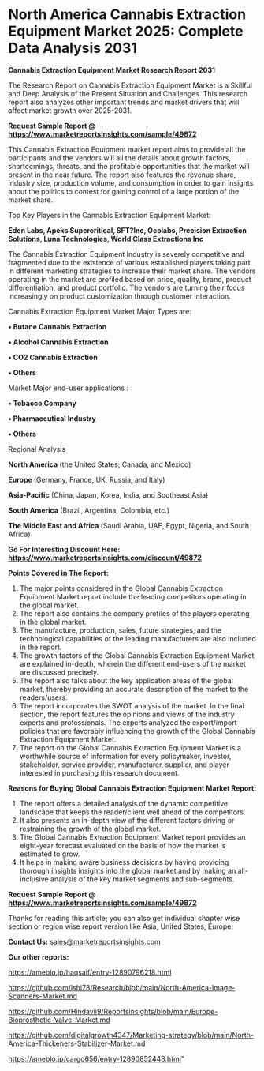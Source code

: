# North America Cannabis Extraction Equipment Market 2025: Complete Data Analysis 2031

<strong>Cannabis Extraction Equipment Market Research Report 2031</strong>

The Research Report on Cannabis Extraction Equipment Market is a Skillful and Deep Analysis of the Present Situation and Challenges. This research report also analyzes other important trends and market drivers that will affect market growth over 2025-2031.

<strong>Request Sample Report @ <a href=https://www.marketreportsinsights.com/sample/49872>https://www.marketreportsinsights.com/sample/49872</a></strong>

This Cannabis Extraction Equipment market report aims to provide all the participants and the vendors will all the details about growth factors, shortcomings, threats, and the profitable opportunities that the market will present in the near future. The report also features the revenue share, industry size, production volume, and consumption in order to gain insights about the politics to contest for gaining control of a large portion of the market share.

Top Key Players in the Cannabis Extraction Equipment Market:

<strong>Eden Labs, Apeks Supercritical, SFT?Inc, Ocolabs, Precision Extraction Solutions, Luna Technologies, World Class Extractions Inc</strong>

The Cannabis Extraction Equipment Industry is severely competitive and fragmented due to the existence of various established players taking part in different marketing strategies to increase their market share. The vendors operating in the market are profiled based on price, quality, brand, product differentiation, and product portfolio. The vendors are turning their focus increasingly on product customization through customer interaction.

Cannabis Extraction Equipment Market Major Types are:

<strong>•  Butane Cannabis Extraction

•  Alcohol Cannabis Extraction

•  CO2 Cannabis Extraction

•  Others</strong>

Market Major end-user applications :

<strong>•  Tobacco Company

•  Pharmaceutical Industry

•  Others</strong>

Regional Analysis

</u><strong><b>North America</b></strong> (the United States, Canada, and Mexico)

<strong><b>Europe </b></strong>(Germany, France, UK, Russia, and Italy)

<strong><b>Asia-Pacific</b></strong> (China, Japan, Korea, India, and Southeast Asia)

<strong><b>South America</b></strong> (Brazil, Argentina, Colombia, etc.)

<strong><b>The Middle East and Africa</b></strong> (Saudi Arabia, UAE, Egypt, Nigeria, and South Africa)

<strong>Go For Interesting Discount Here: <a href=https://www.marketreportsinsights.com/discount/49872>https://www.marketreportsinsights.com/discount/49872</a></strong>

<strong>Points Covered in The Report:</strong>
<ol>
  <li>The major points considered in the Global Cannabis Extraction Equipment Market report include the leading competitors operating in the global market.</li>
  <li>The report also contains the company profiles of the players operating in the global market.</li>
  <li>The manufacture, production, sales, future strategies, and the technological capabilities of the leading manufacturers are also included in the report.</li>
  <li>The growth factors of the Global Cannabis Extraction Equipment Market are explained in-depth, wherein the different end-users of the market are discussed precisely.</li>
  <li>The report also talks about the key application areas of the global market, thereby providing an accurate description of the market to the readers/users.</li>
  <li>The report incorporates the SWOT analysis of the market. In the final section, the report features the opinions and views of the industry experts and professionals. The experts analyzed the export/import policies that are favorably influencing the growth of the Global Cannabis Extraction Equipment Market.</li>
  <li>The report on the Global Cannabis Extraction Equipment Market is a worthwhile source of information for every policymaker, investor, stakeholder, service provider, manufacturer, supplier, and player interested in purchasing this research document.</li>
</ol>
<strong>Reasons for Buying Global Cannabis Extraction Equipment Market Report:</strong>

<ol>
  <li>The report offers a detailed analysis of the dynamic competitive landscape that keeps the reader/client well ahead of the competitors.</li>
  <li>It also presents an in-depth view of the different factors driving or restraining the growth of the global market.</li>
  <li>The Global Cannabis Extraction Equipment Market report provides an eight-year forecast evaluated on the basis of how the market is estimated to grow.</li>
  <li>It helps in making aware business decisions by having providing thorough insights insights into the global market and by making an all-inclusive analysis of the key market segments and sub-segments.</li>
</ol>
<strong>Request Sample Report @ <a href=https://www.marketreportsinsights.com/sample/49872>https://www.marketreportsinsights.com/sample/49872</a></strong>


Thanks for reading this article; you can also get individual chapter wise section or region wise report version like Asia, United States, Europe.

<strong>Contact Us:</strong>
sales@marketreportsinsights.com

<strong>Our other reports:</strong>

<a href=https://ameblo.jp/haqsaif/entry-12890796218.html>https://ameblo.jp/haqsaif/entry-12890796218.html</a>

<a href=https://github.com/Ishi78/Research/blob/main/North-America-Image-Scanners-Market.md>https://github.com/Ishi78/Research/blob/main/North-America-Image-Scanners-Market.md</a>

<a href=https://github.com/Hindavii9/Reportsinsights/blob/main/Europe-Bioprosthetic-Valve-Market.md>https://github.com/Hindavii9/Reportsinsights/blob/main/Europe-Bioprosthetic-Valve-Market.md</a>

<a href=https://github.com/digitalgrowth4347/Marketing-strategy/blob/main/North-America-Thickeners-Stabilizer-Market.md>https://github.com/digitalgrowth4347/Marketing-strategy/blob/main/North-America-Thickeners-Stabilizer-Market.md</a>

<a href=https://ameblo.jp/cargo656/entry-12890852448.html>https://ameblo.jp/cargo656/entry-12890852448.html</a>"

